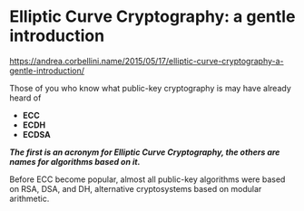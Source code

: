 # Elliptic Curve Cryptography: a gentle introduction

https://andrea.corbellini.name/2015/05/17/elliptic-curve-cryptography-a-gentle-introduction/

Those of you who know what public-key cryptography is may have already heard of

- **ECC**
- **ECDH** 
- **ECDSA**

***The first is an acronym for Elliptic Curve Cryptography, the others are names for algorithms based on it.***

Before ECC become popular, almost all public-key algorithms were based on RSA, DSA, and DH, alternative cryptosystems based on modular arithmetic.

